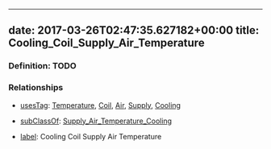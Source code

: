 
---
date: 2017-03-26T02:47:35.627182+00:00
title: Cooling_Coil_Supply_Air_Temperature
---
### Definition: TODO

### Relationships

* [usesTag](https://brickschema.org/schema/1.0/BrickFrame#usesTag): [Temperature](https://brickschema.org/schema/1.0/BrickTag#Temperature), [Coil](https://brickschema.org/schema/1.0/BrickTag#Coil), [Air](https://brickschema.org/schema/1.0/BrickTag#Air), [Supply](https://brickschema.org/schema/1.0/BrickTag#Supply), [Cooling](https://brickschema.org/schema/1.0/BrickTag#Cooling)

* [subClassOf](http://www.w3.org/2000/01/rdf-schema#subClassOf): [Supply_Air_Temperature_Cooling](https://brickschema.org/schema/1.0/Brick#Supply_Air_Temperature_Cooling)

* [label](http://www.w3.org/2000/01/rdf-schema#label): Cooling Coil Supply Air Temperature

